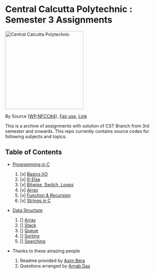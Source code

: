 # Central Calcutta Polytechnic : Semester 3 Assignments

<p><a href="https://en.wikipedia.org/wiki/Central_Calcutta_Polytechnic">
<img src="https://upload.wikimedia.org/wikipedia/en/c/c1/Central_Calcutta_Polytechnic.png" alt="Central Calcutta Polytechnic" width="250" height="250">
</a></p>

By <span title="must have been published or publicly displayed outside Wikipedia">Source</span> (<a href="//en.wikipedia.org/wiki/Wikipedia:Non-free_content_criteria#4" title="Wikipedia:Non-free content criteria">WP:NFCC#4</a>), <a href="//en.wikipedia.org/wiki/File:Central_Calcutta_Polytechnic.png" title="Fair use of copyrighted material in the context of Central Calcutta Polytechnic">Fair use</a>, <a href="https://en.wikipedia.org/w/index.php?curid=44025058">Link</a>

This is a archive of assignments with solution of CST Branch from 3rd semester and onwards.
This repo currently contains source codes for following subjects and topics:

## Table of Contents

- [Programming in C](programming_in_c)
  1. [x] [Basics I/O](programming_in_c/assignment_1)
  2. [x] [If-Else](programming_in_c/assignment_2)
  3. [x] [Bitwise, Switch, Loops](programming_in_c/assignment_3)
  4. [x] [Array](programming_in_c/assignment_4)
  5. [x] [Function & Recursion](programming_in_c/assignment_5)
  6. [x] [Strings in C](programming_in_c/assignment_6)
- [Data Structure](data_structure)
  1. [] [Array](data_structure/array)
  2. [] [Stack](data_structure/stack)
  3. [] [Queue](data_structure/queue)
  4. [] [Sorting](data_structure/sorting)
  5. [] [Searching](data_structure/searching)

- Thanks to these amazing people
    1. Readme provided by [Asim Bera](https://github.com/asimbera/)
    2. Questions arranged by [Arnab Das](https://github.com/Arnab-lit)
